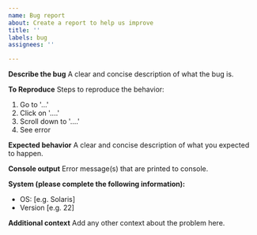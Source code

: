 ```yaml
---
name: Bug report
about: Create a report to help us improve
title: ''
labels: bug
assignees: ''

---
```


**Describe the bug**
A clear and concise description of what the bug is.

**To Reproduce**
Steps to reproduce the behavior:
1. Go to '...'
2. Click on '....'
3. Scroll down to '....'
4. See error

**Expected behavior**
A clear and concise description of what you expected to happen.

**Console output**
Error message(s) that are printed to console.

**System (please complete the following information):**
 - OS: [e.g. Solaris]
 - Version [e.g. 22]

**Additional context**
Add any other context about the problem here.
